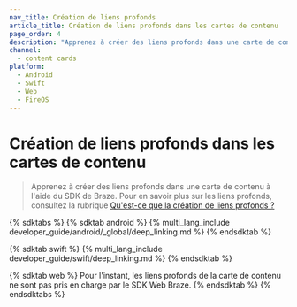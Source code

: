```yaml
---
nav_title: Création de liens profonds
article_title: Création de liens profonds dans les cartes de contenu
page_order: 4
description: "Apprenez à créer des liens profonds dans une carte de contenu à l'aide du SDK de Braze."
channel:
  - content cards
platform:
  - Android
  - Swift
  - Web
  - FireOS
---
```


# Création de liens profonds dans les cartes de contenu

> Apprenez à créer des liens profonds dans une carte de contenu à l'aide du SDK de Braze. Pour en savoir plus sur les liens profonds, consultez la rubrique [Qu'est-ce que la création de liens profonds ?]({{site.baseurl}}/user_guide/personalization_and_dynamic_content/deep_linking_to_in-app_content/#what-is-deep-linking)

{% sdktabs %}
{% sdktab android %}
{% multi_lang_include developer_guide/android/_global/deep_linking.md %}
{% endsdktab %}

{% sdktab swift %}
{% multi_lang_include developer_guide/swift/deep_linking.md %}
{% endsdktab %}

{% sdktab web %}
Pour l'instant, les liens profonds de la carte de contenu ne sont pas pris en charge par le SDK Web Braze.
{% endsdktab %}
{% endsdktabs %}
